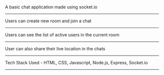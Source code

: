 A basic chat application made using socket.io
<hr>
Users can create new room and join a chat
<hr>
Users can see the list of active users in the current room
<hr>
User can also share their live location in the chats
<hr>
Tech Stack Used - HTML, CSS, Javascript, Node.js, Express, Socket.io
<hr>
